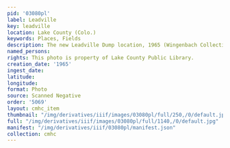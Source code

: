 ```yaml
---
pid: '03080pl'
label: Leadville
key: leadville
location: Lake County (Colo.)
keywords: Places, Fields
description: The new Leadville Dump location, 1965 (Wingenbach Collection)
named_persons: 
rights: This photo is property of Lake County Public Library.
creation_date: '1965'
ingest_date: 
latitude: 
longitude: 
format: Photo
source: Scanned Negative
order: '5069'
layout: cmhc_item
thumbnail: "/img/derivatives/iiif/images/03080pl/full/250,/0/default.jpg"
full: "/img/derivatives/iiif/images/03080pl/full/1140,/0/default.jpg"
manifest: "/img/derivatives/iiif/03080pl/manifest.json"
collection: cmhc
---
```

